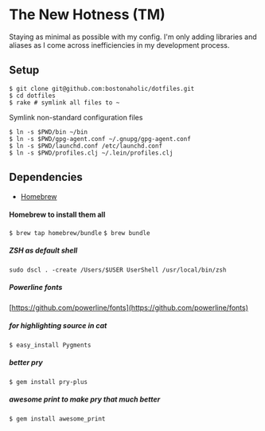 # The New Hotness (TM)

Staying as minimal as possible with my config. I'm only adding libraries and aliases as I come across inefficiencies in my development process.

## Setup

```
$ git clone git@github.com:bostonaholic/dotfiles.git
$ cd dotfiles
$ rake # symlink all files to ~
```

Symlink non-standard configuration files

```
$ ln -s $PWD/bin ~/bin
$ ln -s $PWD/gpg-agent.conf ~/.gnupg/gpg-agent.conf
$ ln -s $PWD/launchd.conf /etc/launchd.conf
$ ln -s $PWD/profiles.clj ~/.lein/profiles.clj
```

## Dependencies

- [Homebrew](http://brew.sh/)

#### Homebrew to install them all

`$ brew tap homebrew/bundle`
`$ brew bundle`

##### ZSH as default shell

`sudo dscl . -create /Users/$USER UserShell /usr/local/bin/zsh`

##### Powerline fonts

[https://github.com/powerline/fonts](https://github.com/powerline/fonts)

##### for highlighting source in cat

`$ easy_install Pygments`

##### better pry

`$ gem install pry-plus`

##### awesome print to make pry that much better

`$ gem install awesome_print`
